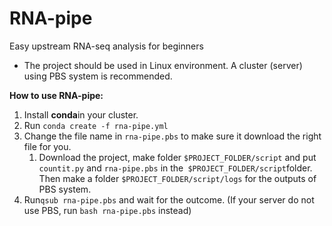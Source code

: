 # RNA-pipe

Easy upstream RNA-seq analysis for beginners

- The project should be used in Linux environment. A cluster (server) using PBS system is recommended.

**How to use RNA-pipe:**

1. Install **conda**in your cluster.
2. Run ```conda create -f rna-pipe.yml ```
3. Change the file name in `rna-pipe.pbs` to make sure it download the right file for you.
   1. Download the project, make folder `$PROJECT_FOLDER/script`  and put `countit.py` and `rna-pipe.pbs` in the` $PROJECT_FOLDER/script`folder. Then make a folder `$PROJECT_FOLDER/script/logs` for the outputs of PBS system.
4. Run`qsub rna-pipe.pbs` and wait for the outcome. (If your server do not use PBS, run `bash rna-pipe.pbs` instead)